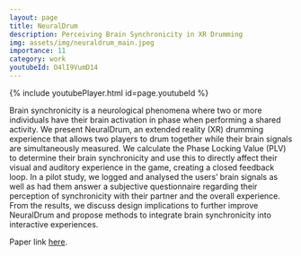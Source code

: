 ```yaml
---
layout: page
title: NeuralDrum
description: Perceiving Brain Synchronicity in XR Drumming
img: assets/img/neuraldrum_main.jpeg
importance: 11
category: work
youtubeId: O4lI9VumD14
---
```


{% include youtubePlayer.html id=page.youtubeId %}

Brain synchronicity is a neurological phenomena where two or more individuals have their brain activation in phase when performing a shared activity. We present NeuralDrum, an extended reality (XR) drumming experience that allows two players to drum together while their brain signals are simultaneously measured. We calculate the Phase Locking Value (PLV) to determine their brain synchronicity and use this to directly affect their visual and auditory experience in the game, creating a closed feedback loop. In a pilot study, we logged and analysed the users’ brain signals as well as had them answer a subjective questionnaire regarding their perception of synchronicity with their partner and the overall experience. From the results, we discuss design implications to further improve NeuralDrum and propose methods to integrate brain synchronicity into interactive experiences.

Paper link <a href='https://yunsuenpai.com/assets/pdf/neuraldrum.pdf'>here</a>.

